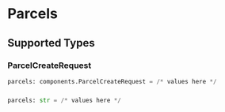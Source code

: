 # Parcels


## Supported Types

### ParcelCreateRequest

```python
parcels: components.ParcelCreateRequest = /* values here */
```

### 

```python
parcels: str = /* values here */
```

